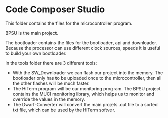 # Code Composer Studio
This folder contains the files for the microcontroller program.

BPSU is the main project.

The bootloader contains the files for the bootloader, api and downloader. Because the processor can use different clock sources, speeds it is useful to build your own bootloader.

In the tools folder there are 3 different tools:
 - With the SW_Downloader we can flash our project into the memory. The bootloader only has to be uploaded once to the microcontroller, then all the other flashes will be much faster.
 - The HiTerm program will be our monitoring program. The BPSU project contains the MUCI monitoring library, which helps us to monitor and override the values in the memory.
 - The Dwarf-Converter will convert the main projets .out file to a sorted txt file, which can be used by the HiTerm softver.
